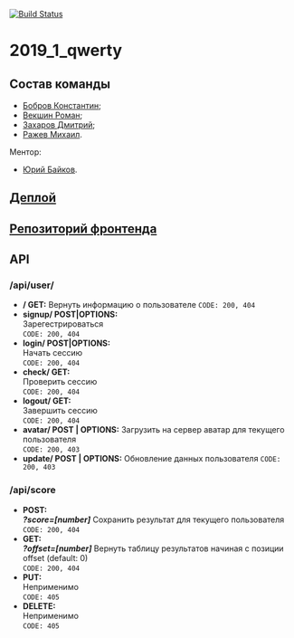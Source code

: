 [![Build Status](https://drone.brbrroman.ru/api/badges/BrBrRoman/2019_1_qwerty/status.svg?ref=/refs/heads/master)](https://drone.brbrroman.ru/BrBrRoman/2019_1_qwerty)

# 2019_1_qwerty

## Состав команды
* [Бобров Константин](https://github.com/KostyaBobroff);
* [Векшин Роман](https://github.com/BrBrRoman);
* [Захаров Дмитрий](https://github.com/goddeuce1);
* [Ражев Михаил](https://github.com/Lunex08).

 Ментор:
 * [Юрий Байков](https://github.com/OkciD).

 ## [Деплой](https://front.brbrroman.ru)
 ## [Репозиторий фронтенда](https://github.com/frontend-park-mail-ru/2019_1_qwerty/)


## API

### **/api/user/**
* **/ GET:**
Вернуть информацию о пользователе
```CODE: 200, 404```
* **signup/ POST|OPTIONS:**  
Зарегестрироваться  
```CODE: 200, 404```
* **login/ POST|OPTIONS:**  
Начать сессию   
```CODE: 200, 404```
* **check/ GET:**  
Проверить сессию  
```CODE: 200, 404```
* **logout/ GET:**  
Завершить сессию    
```CODE: 200, 404```
* **avatar/ POST | OPTIONS:**
Загрузить на сервер аватар для текущего пользователя  
```CODE: 200, 403```  
* **update/ POST | OPTIONS:**
Обновление данных пользователя
```CODE: 200, 403```  

### **/api/score**
* **POST:**  
___?score=[number]___ Сохранить результат для текущего пользователя  
```CODE: 200, 404```
* **GET:**  
___?offset=[number]___ Вернуть таблицу результатов начиная с позиции offset (default: 0)  
```CODE: 200, 404```
* **PUT:**  
Неприменимо  
```CODE: 405```
* **DELETE:**  
Неприменимо    
```CODE: 405```
